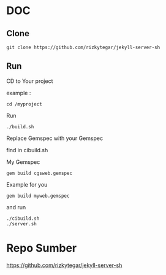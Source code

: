 # DOC

## Clone

```
git clone https://github.com/rizkytegar/jekyll-server-sh
```

## Run 

CD to Your project

example :

```
cd /myproject
```

Run

```
./build.sh
```

Replace Gemspec with your Gemspec

find in cibuild.sh

My Gemspec

```
gem build cgsweb.gemspec
```

Example for you

```
gem build myweb.gemspec
```

and run 

```
./cibuild.sh
./server.sh
```

# Repo Sumber

https://github.com/rizkytegar/jekyll-server-sh
